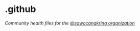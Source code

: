 # .github

*Community health files for the [@sawocangkring organization](https://github.com/sawocangkring)*